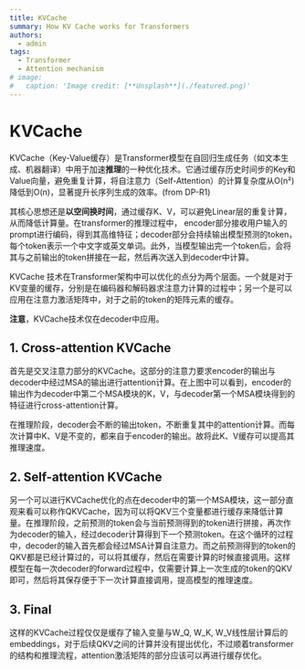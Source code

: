 ```yaml
---
title: KVCache
summary: How KV Cache works for Transformers
authors:
  - admin
tags:
  - Transformer
  - Attention mechanism
# image:
#   caption: 'Image credit: [**Unsplash**](./featured.png)'
---
```


# KVCache
KVCache（Key-Value缓存）是Transformer模型在自回归生成任务​（如文本生成、机器翻译）中用于加速**推理**的一种优化技术。它通过缓存历史时间步的Key和Value向量，避免重复计算，将自注意力（Self-Attention）的计算复杂度从O(n²)降低到O(n)，显著提升长序列生成的效率。(from DP-R1)

其核心思想还是**以空间换时间**，通过缓存K、V，可以避免Linear层的重复计算，从而降低计算量。在transformer的推理过程中， encoder部分接收用户输入的prompt进行编码，得到其高维特征；decoder部分会持续输出模型预测的token，每个token表示一个中文字或英文单词。此外，当模型输出完一个token后，会将其与之前输出的token拼接在一起，然后再次送入到decoder中计算。

KVCache 技术在Transformer架构中可以优化的点分为两个层面。一个就是对于KV变量的缓存，分别是在编码器和解码器求注意力计算的过程中；另一个是可以应用在注意力激活矩阵中，对于之前的token的矩阵元素的缓存。

**注意**，KVCache技术仅在decoder中应用。
<!-- ![Alt text](transformer_structure.png) -->
## 1. Cross-attention KVCache
首先是交叉注意力部分的KVCache。这部分的注意力要求encoder的输出与decoder中经过MSA的输出进行attention计算。在上图中可以看到，encoder的输出作为decoder中第二个MSA模块的K，V，与decoder第一个MSA模块得到的特征进行cross-attention计算。

在推理阶段，decoder会不断的输出token，不断重复其中的attention计算。而每次计算中K、V是不变的，都来自于encoder的输出。故将此K、V缓存可以提高其推理速度。

## 2. Self-attention KVCache
另一个可以进行KVCache优化的点在decoder中的第一个MSA模块，这一部分直观来看可以称作QKVCache，因为可以将QKV三个变量都进行缓存来降低计算量。在推理阶段，之前预测的token会与当前预测得到的token进行拼接，再次作为decoder的输入，经过decoder计算得到下一个预测token。在这个循环的过程中，decoder的输入首先都会经过MSA计算自注意力。而之前预测得到的token的QKV都是已经计算过的，可以将其缓存，然后在需要计算的时候直接调用。这样模型在每一次decoder的forward过程中，仅需要计算上一次生成的token的QKV即可，然后将其保存便于下一次计算直接调用，提高模型的推理速度。

## 3. Final
这样的KVCache过程仅仅是缓存了输入变量与W_Q, W_K, W_V线性层计算后的embeddings，对于后续QKV之间的计算并没有提出优化，不过顺着transformer的结构和推理流程，attention激活矩阵的部分应该可以再进行缓存优化。
